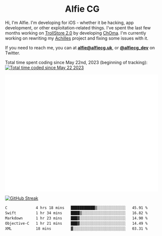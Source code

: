 <h1 align="center">Alfie CG</h1>

Hi, I'm Alfie. I'm developing for iOS - whether it be hacking, app development, or other exploitation-related things. I've spent the last few months working on [TrollStore 2.0](https://github.com/opa334/TrollStore) by developing [ChOma](https://github.com/opa334/ChOma). I'm currently working on rewriting my [Achilles](https://github.com/alfiecg24/Achilles) project and fixing some issues with it.

If you need to reach me, you can at **alfie@alfiecg.uk**, or **[@alfiecg_dev](https://twitter.com/alfiecg_dev)** on Twitter.

Total time spent coding since May 22nd, 2023 (beginning of tracking): <a href="https://wakatime.com/@61592169-b9cf-4af8-b6fa-8ac7d4369b01"><img src="https://wakatime.com/badge/user/61592169-b9cf-4af8-b6fa-8ac7d4369b01.svg" alt="Total time coded since May 22 2023" /></a>


<img align="center" src="/github-metrics.svg" alt="Metrics" width="500">

[![GitHub Streak](https://streak-stats.demolab.com/?user=alfiecg24)](https://git.io/streak-stats)

<!--START_SECTION:waka-->

```txt
C             4 hrs 18 mins   ███████████▒░░░░░░░░░░░░░   45.91 %
Swift         1 hr 34 mins    ████▒░░░░░░░░░░░░░░░░░░░░   16.82 %
Markdown      1 hr 23 mins    ███▓░░░░░░░░░░░░░░░░░░░░░   14.90 %
Objective-C   1 hr 21 mins    ███▓░░░░░░░░░░░░░░░░░░░░░   14.49 %
XML           18 mins         ▓░░░░░░░░░░░░░░░░░░░░░░░░   03.31 %
```

<!--END_SECTION:waka-->
